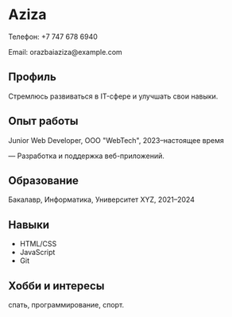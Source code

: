 # <!DOCTYPE html>
<html lang="en">
<head>
    <meta charset="UTF-8">
    <meta name="viewport" content="width=device-width, initial-scale=1.0">
    <title>Резюме Aziza</title>
</head>
<body>
    <h1>Aziza</h1>
    <p>Телефон: +7 747 678 6940</p>
    <p>Email: orazbaiaziza@example.com</p>
    <h2>Профиль</h2>
    <p>Стремлюсь развиваться в IT-сфере и улучшать свои навыки.</p>
    <h2>Опыт работы</h2>
    <p>Junior Web Developer, ООО "WebTech", 2023–настоящее время</p>
    <p>— Разработка и поддержка веб-приложений.</p>
    <h2>Образование</h2>
    <p>Бакалавр, Информатика, Университет XYZ, 2021–2024</p>
    <h2>Навыки</h2>
    <ul>
        <li>HTML/CSS</li>
        <li>JavaScript</li>
        <li>Git</li>
    </ul>
    <h2>Хобби и интересы</h2>
    <p>спать, программирование, спорт.</p>
</body>
</html>
